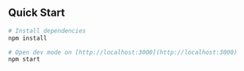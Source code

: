 ## Quick Start

```bash
# Install dependencies 
npm install

# Open dev mode on [http://localhost:3000](http://localhost:3000)
npm start

```







